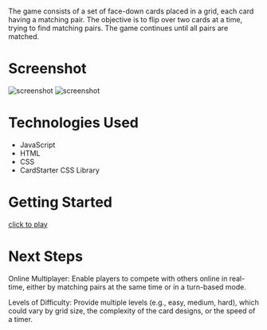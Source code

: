 # <Concentration Game>
The game consists of a set of face-down cards placed in a grid, each card having a matching pair. 
The objective is to flip over two cards at a time, trying to find matching pairs. 
The game continues until all pairs are matched.

# Screenshot

<img src="https://i.imgur.com/fqm6xsO.png" alt="screenshot">
<img src="url to your image on imgur" alt="screenshot">

# Technologies Used

- JavaScript
- HTML
- CSS
- CardStarter CSS Library

# Getting Started
<a href="https://alisakibou685.github.io/Project-1-Concentration-game/">click to play</a>

# Next Steps

Online Multiplayer: Enable players to compete with others online in real-time, either by matching pairs at the same time or in a turn-based mode.

Levels of Difficulty: Provide multiple levels (e.g., easy, medium, hard), which could vary by grid size, the complexity of the card designs, or the speed of a timer.
